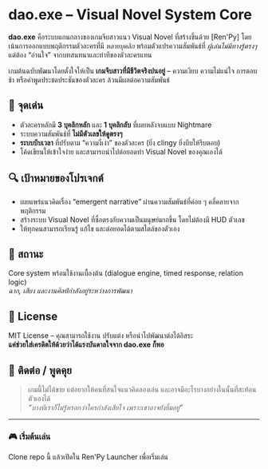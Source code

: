 # dao.exe – Visual Novel System Core

**dao.exe** คือระบบแกนกลางของเกมจีบสาวแนว Visual Novel ที่สร้างขึ้นด้วย [Ren'Py] โดยเน้นการออกแบบพฤติกรรมตัวละครที่มี *หลายบุคลิก* พร้อมตัวแปรความสัมพันธ์ที่ *ผู้เล่นไม่มีทางรู้ตรงๆ* แต่ต้อง “อ่านใจ” จากบทสนทนาและท่าทีของตัวละครแทน

เกมต้นฉบับพัฒนาโดยตั้งใจให้เป็น **เกมจีบสาวที่มีชีวิตจริงปนอยู่** – ความเงียบ ความไม่แน่ใจ การตอบช้า หรือคำพูดประชดประชันของตัวละคร ล้วนมีผลต่อความสัมพันธ์

## 🎯 จุดเด่น
- ตัวละครหลักมี **3 บุคลิกหลัก** และ **1 บุคลิกลับ** ที่เผยหลังจบแบบ Nightmare
- ระบบความสัมพันธ์ที่ **ไม่มีตัวเลขให้ดูตรงๆ**
- **ระบบบีบเวลา** ที่ปรับตาม “ความงี่เง่า” ของตัวละคร (ยิ่ง clingy ยิ่งบีบให้รีบตอบ)
- โค้ดเขียนให้เข้าใจง่าย และสามารถนำไปต่อยอดทำ Visual Novel ของคุณเองได้

## 🔍 เป้าหมายของโปรเจกต์
- เผยแพร่แนวคิดเรื่อง “emergent narrative” ผ่านความสัมพันธ์ที่ค่อย ๆ คลี่คลายจากพฤติกรรม
- สร้างระบบ Visual Novel ที่ซื่อตรงกับความเป็นมนุษย์มากขึ้น โดยไม่ต้องมี HUD ตัวเลข
- ให้ทุกคนสามารถเรียนรู้ แก้ไข และต่อยอดได้ตามสไตล์ของตัวเอง

## 🚧 สถานะ
Core system พร้อมใช้งานเบื้องต้น (dialogue engine, timed response, relation logic)  
*ฉาก, เสียง และงานศิลป์กำลังอยู่ระหว่างการพัฒนา*

## 📜 License
MIT License – คุณสามารถใช้งาน ปรับแต่ง หรือนำไปพัฒนาต่อได้อิสระ  
**แค่ช่วยใส่เครดิตให้ด้วยว่าได้แรงบันดาลใจจาก dao.exe ก็พอ**

## 💬 ติดต่อ / พูดคุย
> เกมนี้ไม่ได้ขาย แต่อยากให้คนที่สนใจแนวคิดลองเล่น และอาจมีอะไรบางอย่างในนั้นที่สะท้อนตัวเองได้  
> *“บางทีเราก็ไม่รู้หรอกว่าใครกำลังเสียใจ เพราะเขาอาจยังยิ้มอยู่”*

---

### 🎮 เริ่มต้นเล่น
Clone repo นี้ แล้วเปิดใน Ren'Py Launcher เพื่อเริ่มเล่น
